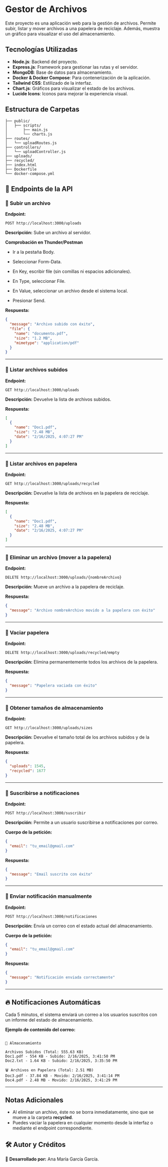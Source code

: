 # Gestor de Archivos

Este proyecto es una aplicación web para la gestión de archivos. Permite subir, listar y mover archivos a una papelera de reciclaje. Además, muestra un gráfico para visualizar el uso del almacenamiento.

## Tecnologías Utilizadas

- **Node.js**: Backend del proyecto.
- **Express.js**: Framework para gestionar las rutas y el servidor.
- **MongoDB**: Base de datos para almacenamiento.
- **Docker & Docker Compose**: Para contenerización de la aplicación.
- **Tailwind CSS**: Estilizado de la interfaz.
- **Chart.js**: Gráficos para visualizar el estado de los archivos.
- **Lucide Icons**: Iconos para mejorar la experiencia visual.


## Estructura de Carpetas

```
├── public/
│   ├── scripts/
│       ├── main.js
│       └── charts.js
├── routes/
│   └── uploadRoutes.js
├── controllers/
│   └── uploadController.js
├── uploads/
├── recycled/
├── index.html
├── Dockerfile
└── docker-compose.yml
```


## 📌 Endpoints de la API

### 🔹 **Subir un archivo**
**Endpoint:**
```http
POST http://localhost:3000/uploads
```
**Descripción:** Sube un archivo al servidor.

**Comprobación en Thunder/Postman**

- Ir a la pestaña Body.

- Seleccionar Form-Data.
  
- En Key, escribir file (sin comillas ni espacios adicionales).
  
- En Type, seleccionar File.
  
- En Value, seleccionar un archivo desde el sistema local.
  
- Presionar Send.


**Respuesta:**
```json
{
  "message": "Archivo subido con éxito",
  "file": {
    "name": "documento.pdf",
    "size": "1.2 MB",
    "mimetype": "application/pdf"
  }
}
```

---


### 🔹 **Listar archivos subidos**
**Endpoint:**
```http
GET http://localhost:3000/uploads
```
**Descripción:** Devuelve la lista de archivos subidos.

**Respuesta:**
```json
[
  {
    "name": "Doc1.pdf",
    "size": "2.48 MB",
    "date": "2/16/2025, 4:07:27 PM"
  }
]
```

---

### 🔹 **Listar archivos en papelera**
**Endpoint:**
```http
GET http://localhost:3000/uploads/recycled
```
**Descripción:** Devuelve la lista de archivos en la papelera de reciclaje.

**Respuesta:**
```json
[
  {
    "name": "Doc1.pdf",
    "size": "2.48 MB",
    "date": "2/16/2025, 4:07:27 PM"
  }
]
```

---


### 🔹 **Eliminar un archivo (mover a la papelera)**
**Endpoint:**
```http
DELETE http://localhost:3000/uploads/{nombreArchivo}
```
**Descripción:** Mueve un archivo a la papelera de reciclaje.

**Respuesta:**
```json
{
  "message": "Archivo nombreArchivo movido a la papelera con éxito"
}
```

---


### 🔹 **Vaciar papelera**
**Endpoint:**
```http
DELETE http://localhost:3000/uploads/recycled/empty
```
**Descripción:** Elimina permanentemente todos los archivos de la papelera.

**Respuesta:**
```json
{
  "message": "Papelera vaciada con éxito"
}
```

---


### 🔹 **Obtener tamaños de almacenamiento**
**Endpoint:**
```http
GET http://localhost:3000/uploads/sizes
```
**Descripción:** Devuelve el tamaño total de los archivos subidos y de la papelera.

**Respuesta:**
```json
{
  "uploads": 1545,
  "recycled": 1677
}
```

---


### 🔹 **Suscribirse a notificaciones**
**Endpoint:**
```http
POST http://localhost:3000/suscribir
```
**Descripción:** Permite a un usuario suscribirse a notificaciones por correo.


**Cuerpo de la petición:**
```json
{
  "email": "tu_email@gmail.com"
}
```

**Respuesta:**
```json
{
  "message": "Email suscrito con éxito"
}
```

---


### 🔹 **Enviar notificación manualmente**
**Endpoint:**
```http
POST http://localhost:3000/notificaciones
```
**Descripción:** Envía un correo con el estado actual del almacenamiento.


**Cuerpo de la petición:**
```json
{
  "email": "tu_email@gmail.com"
}
```

**Respuesta:**
```json
{
  "message": "Notificación enviada correctamente"
}
```
---

## 🔥 Notificaciones Automáticas
Cada 5 minutos, el sistema enviará un correo a los usuarios suscritos con un informe del estado de almacenamiento.

**Ejemplo de contenido del correo:**
```

📂 Almacenamiento

Archivos Subidos (Total: 555.63 KB)
Doc1.pdf - 554 KB - Subido: 2/16/2025, 3:41:50 PM
Doc2.txt - 1.64 KB - Subido: 2/16/2025, 3:35:50 PM

🗑 Archivos en Papelera (Total: 2.51 MB)
Doc3.pdf - 37.84 KB - Movido: 2/16/2025, 3:41:14 PM
Doc4.pdf - 2.48 MB - Movido: 2/16/2025, 3:41:29 PM
```

---


## Notas Adicionales

- Al eliminar un archivo, éste no se borra inmediatamente, sino que se mueve a la carpeta **recycled**.
- Puedes vaciar la papelera en cualquier momento desde la interfaz o mediante el endpoint correspondiente.


## 🛠 Autor y Créditos
📌 **Desarrollado por:** Ana María García García.

